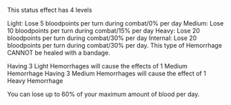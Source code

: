This status effect has 4 levels

Light: Lose 5 bloodpoints per turn during combat/0% per day
Medium: Lose 10 bloodpoints per turn during combat/15% per day
Heavy: Lose 20 bloodpoints per turn during combat/30% per day
Internal: Lose 20 bloodpoints per turn during combat/30% per day. This type of Hemorrhage CANNOT be healed with a bandage.

Having 3 Light Hemorrhages will cause the effects of 1 Medium Hemorrhage
Having 3 Medium Hemorrhages will cause the effect of 1 Heavy Hemorrhage

You can lose up to 60% of your maximum amount of blood per day.
